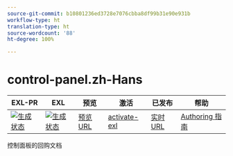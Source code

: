 ```yaml
---
source-git-commit: b10801236ed3728e7076cbba8df99b31e90e931b
workflow-type: ht
translation-type: ht
source-wordcount: '88'
ht-degree: 100%

---
```

# control-panel.zh-Hans

| EXL-PR | EXL | 预览 | 激活 | 已发布 | 帮助 |
|--- |--- |--- |--- |--- |--- |
| [![生成状态](https://docs.ci.corp.adobe.com/view/exl-pr/job/control-panel.en_pr-exl/badge/icon)](https://docs.ci.corp.adobe.com/view/exl-pr/job/control-panel.en_pr-exl/lastBuild/) | [![生成状态](https://docs.ci.corp.adobe.com/view/exl-pr/job/control-panel.en_exl/lastBuild/badge/icon)](https://docs.ci.corp.adobe.com/view/exl-pr/job/control-panel.en_exl/lastBuild/lastBuild) | [预览 URL](https://experienceleague.corp.adobe.com/docs/control-panel/using/control-panel-home.html?lang=zh-Hans) | [activate-exl](https://docs.ci.corp.adobe.com/job/activate-exl/build/) | [实时 URL](https://experienceleague.adobe.com/docs/control-panel/using/control-panel-home.html?lang=zh-Hans) | [Authoring 指南](https://experienceleague.adobe.com/docs/authoring-guide-exl/using/home.html?lang=zh-Hans) |

控制面板的回购文档
